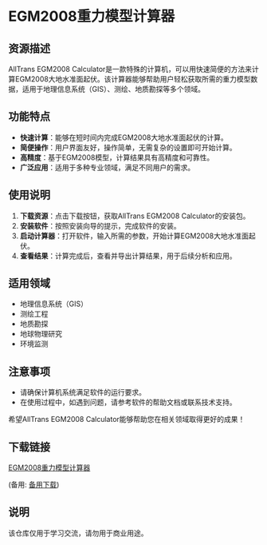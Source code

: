 # EGM2008重力模型计算器

## 资源描述

AllTrans EGM2008 Calculator是一款特殊的计算机，可以用快速简便的方法来计算EGM2008大地水准面起伏。该计算器能够帮助用户轻松获取所需的重力模型数据，适用于地理信息系统（GIS）、测绘、地质勘探等多个领域。

## 功能特点

- **快速计算**：能够在短时间内完成EGM2008大地水准面起伏的计算。
- **简便操作**：用户界面友好，操作简单，无需复杂的设置即可开始计算。
- **高精度**：基于EGM2008模型，计算结果具有高精度和可靠性。
- **广泛应用**：适用于多种专业领域，满足不同用户的需求。

## 使用说明

1. **下载资源**：点击下载按钮，获取AllTrans EGM2008 Calculator的安装包。
2. **安装软件**：按照安装向导的提示，完成软件的安装。
3. **启动计算器**：打开软件，输入所需的参数，开始计算EGM2008大地水准面起伏。
4. **查看结果**：计算完成后，查看并导出计算结果，用于后续分析和应用。

## 适用领域

- 地理信息系统（GIS）
- 测绘工程
- 地质勘探
- 地球物理研究
- 环境监测

## 注意事项

- 请确保计算机系统满足软件的运行要求。
- 在使用过程中，如遇到问题，请参考软件的帮助文档或联系技术支持。

希望AllTrans EGM2008 Calculator能够帮助您在相关领域取得更好的成果！

## 下载链接
[EGM2008重力模型计算器](https://pan.quark.cn/s/6e9d108ccb00) 

(备用: [备用下载](https://pan.baidu.com/s/1i9zGhwbpWTHZH627-iRP_w?pwd=1223))

## 说明

该仓库仅用于学习交流，请勿用于商业用途。
